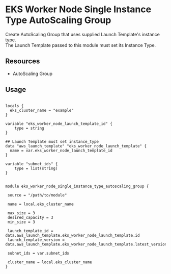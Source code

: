 # EKS Worker Node Single Instance Type AutoScaling Group

Create AutoScaling Group that uses supplied Launch Template's instance type.  
The Launch Template passed to this module must set its Instance Type.  

## Resources

- AutoScaling Group

## Usage

```hcl-terraform

locals {
  eks_cluster_name = "example"
}

variable "eks_worker_node_launch_template_id" {
	type = string
}

## Launch Template must set instance_type
data "aws_launch_template" "eks_worker_node_launch_template" {
  name = var.eks_worker_node_launch_template_id
}

variable "subnet_ids" {
	type = list(string)
}


module eks_worker_node_single_instance_type_autoscaling_group {

 source = "/path/to/module"
 
 name = local.eks_cluster_name
 
 max_size = 3
 desired_capacity = 3
 min_size = 3
 
 launch_template_id = data.aws_launch_template.eks_worker_node_launch_template.id
 launch_template_version = data.aws_launch_template.eks_worker_node_launch_template.latest_version
 
 subnet_ids = var.subnet_ids
 
 cluster_name = local.eks_cluster_name
}

```